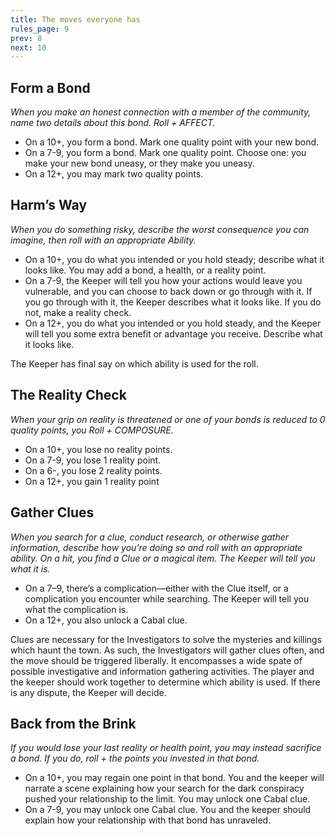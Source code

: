 ```yaml
---
title: The moves everyone has
rules_page: 9
prev: 8
next: 10
---
```


## Form a Bond

_When you make an honest connection with a member of the community, name two details about this bond. Roll + AFFECT._

- On a 10+, you form a bond. Mark one quality point with your new bond.
- On a 7-9, you form a bond. Mark one quality point. Choose one: you make your new bond uneasy, or they make you uneasy.
- On a 12+, you may mark two quality points.

## Harm’s Way

_When you do something risky, describe the worst consequence you can imagine, then roll with an appropriate Ability._

- On a 10+, you do what you intended or you hold steady; describe what it looks like. You may add a bond, a health, or a reality point.
- On a 7-9, the Keeper will tell you how your actions would leave you vulnerable, and you can choose to back down or go through with it. If you go through with it, the Keeper describes what it looks like. If you do not, make a reality check.
- On a 12+, you do what you intended or you hold steady, and the Keeper will tell you some extra benefit or advantage you receive. Describe what it looks like.

The Keeper has final say on which ability is used for the roll.

## The Reality Check

_When your grip on reality is threatened or one of your bonds is reduced to 0 quality points, you Roll + COMPOSURE._

- On a 10+, you lose no reality points.
- On a 7-9, you lose 1 reality point.
- On a 6-, you lose 2 reality points.
- On a 12+, you gain 1 reality point

## Gather Clues

_When you search for a clue, conduct research, or otherwise gather information, describe how you’re doing so and roll with an appropriate ability. On a hit, you find a Clue or a magical item. The Keeper will tell you what it is._

- On a 7–9, there’s a complication—either with the Clue itself, or a complication you encounter while searching. The Keeper will tell you what the complication is.
- On a 12+, you also unlock a Cabal clue.

Clues are necessary for the Investigators to solve the mysteries and killings which haunt the town. As such, the Investigators will gather clues often, and the move should be triggered liberally. It encompasses a wide spate of possible investigative and information gathering activities. The player and the keeper should work together to determine which ability is used. If there is any dispute, the Keeper will decide.

## Back from the Brink

_If you would lose your last reality or health point, you may instead sacrifice a bond. If you do, roll + the points you invested in that bond._

- On a 10+, you may regain one point in that bond. You and the keeper will narrate a scene explaining how your search for the dark conspiracy pushed your relationship to the limit. You may unlock one Cabal clue.
- On a 7-9, you may unlock one Cabal clue. You and the keeper should explain how your relationship with that bond has unraveled.
